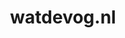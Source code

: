 ---
layout: post
title:  "watdevog.nl"
internal_url:  "/data/watdevog.nl.html"
categories: dutchgov
---